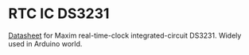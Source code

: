 # RTC IC DS3231

[Datasheet][datasheet] for Maxim real-time-clock integrated-circuit DS3231.
Widely used in Arduino world.

[datasheet]: DS3231.pdf

